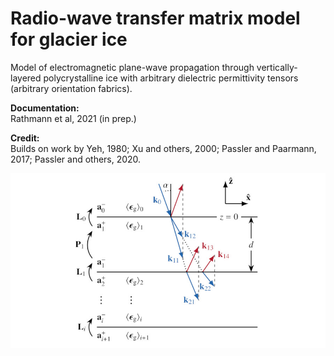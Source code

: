 # Radio-wave transfer matrix model for glacier ice
Model of electromagnetic plane-wave propagation through vertically-layered polycrystalline ice with arbitrary dielectric permittivity tensors (arbitrary orientation fabrics).

**Documentation:**<br>
Rathmann et al, 2021 (in prep.)

**Credit:**<br>
Builds on work by Yeh, 1980; Xu and others, 2000; Passler and Paarmann, 2017; Passler and others, 2020.

![image](githubimg.jpg)
